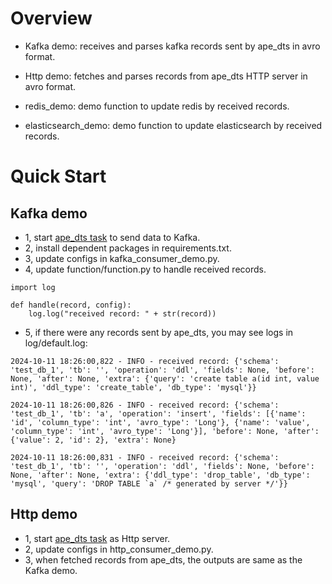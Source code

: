 # Overview

- Kafka demo: receives and parses kafka records sent by ape_dts in avro format.

- Http demo: fetches and parses records from ape_dts HTTP server in avro format.

- redis_demo: demo function to update redis by received records.

- elasticsearch_demo: demo function to update elasticsearch by received records.

# Quick Start
## Kafka demo
- 1, start [ape_dts task](https://github.com/apecloud/cubetran-core/blob/main/docs/en/tutorial/mysql_to_kafka_consumer.md) to send data to Kafka.
- 2, install dependent packages in requirements.txt.
- 3, update configs in kafka_consumer_demo.py.
- 4, update function/function.py to handle received records.
```
import log

def handle(record, config):
    log.log("received record: " + str(record))
```
- 5, if there were any records sent by ape_dts, you may see logs in log/default.log:
```
2024-10-11 18:26:00,822 - INFO - received record: {'schema': 'test_db_1', 'tb': '', 'operation': 'ddl', 'fields': None, 'before': None, 'after': None, 'extra': {'query': 'create table a(id int, value int)', 'ddl_type': 'create_table', 'db_type': 'mysql'}}

2024-10-11 18:26:00,826 - INFO - received record: {'schema': 'test_db_1', 'tb': 'a', 'operation': 'insert', 'fields': [{'name': 'id', 'column_type': 'int', 'avro_type': 'Long'}, {'name': 'value', 'column_type': 'int', 'avro_type': 'Long'}], 'before': None, 'after': {'value': 2, 'id': 2}, 'extra': None}

2024-10-11 18:26:00,831 - INFO - received record: {'schema': 'test_db_1', 'tb': '', 'operation': 'ddl', 'fields': None, 'before': None, 'after': None, 'extra': {'ddl_type': 'drop_table', 'db_type': 'mysql', 'query': 'DROP TABLE `a` /* generated by server */'}}
```

## Http demo
- 1, start [ape_dts task](https://github.com/apecloud/cubetran-core/blob/main/docs/en/tutorial/mysql_to_http_server_consumer.md) as Http server.
- 2, update configs in http_consumer_demo.py.
- 3, when fetched records from ape_dts, the outputs are same as the Kafka demo.